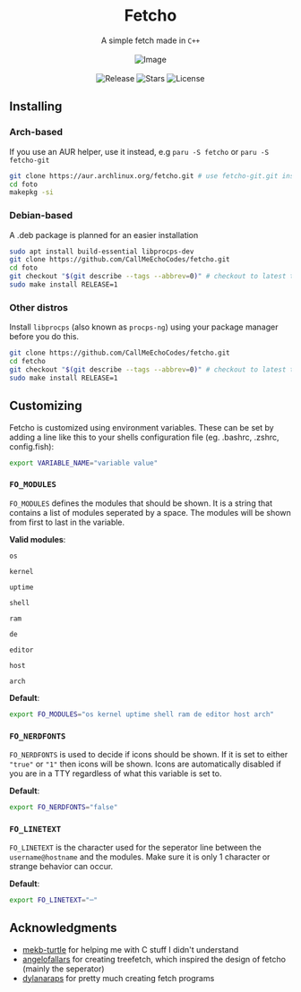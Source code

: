 <div align='center'>

# Fetcho
A simple fetch made in `C++` <br /> <br />
![Image](https://i.imgur.com/o58uibP.png) <br /> <br />
![Release](https://img.shields.io/github/v/release/CallMeEchoCodes/fetcho?display_name=tag&style=for-the-badge&labelColor=181825&color=89dceb)
![Stars](https://img.shields.io/github/stars/CallMeEchoCodes/fetcho?style=for-the-badge&labelColor=181825&color=f9e2af)
![License](https://img.shields.io/github/license/CallMeEchoCodes/fetcho?style=for-the-badge&labelColor=181825&color=f5c2e7)

</div>

## Installing
### Arch-based
If you use an AUR helper, use it instead, e.g `paru -S fetcho` or `paru -S fetcho-git`
```bash
git clone https://aur.archlinux.org/fetcho.git # use fetcho-git.git instead for latest commit
cd foto
makepkg -si
```

### Debian-based
A .deb package is planned for an easier installation
```bash
sudo apt install build-essential libprocps-dev
git clone https://github.com/CallMeEchoCodes/fetcho.git
cd foto
git checkout "$(git describe --tags --abbrev=0)" # checkout to latest tag, omit for latest commit
sudo make install RELEASE=1
```

### Other distros
Install `libprocps` (also known as `procps-ng`) using your package manager before you do this.

```bash
git clone https://github.com/CallMeEchoCodes/fetcho.git
cd fetcho
git checkout "$(git describe --tags --abbrev=0)" # checkout to latest tag, omit for latest commit
sudo make install RELEASE=1
```

## Customizing
Fetcho is customized using environment variables.
These can be set by adding a line like this to your shells configuration file (eg. .bashrc, .zshrc, config.fish):
```bash
export VARIABLE_NAME="variable value"
```

### `FO_MODULES`
`FO_MODULES` defines the modules that should be shown.
It is a string that contains a list of modules seperated by a space. The modules will be shown from first to last in the variable.

**Valid modules**:

`os`

`kernel`

`uptime`

`shell`

`ram`

`de`

`editor`

`host`

`arch`

**Default**:
```bash
export FO_MODULES="os kernel uptime shell ram de editor host arch"
```

### `FO_NERDFONTS`
`FO_NERDFONTS` is used to decide if icons should be shown. If it is set to either `"true"` or `"1"` then icons will be shown. Icons are automatically disabled if you are in a TTY regardless of what this variable is set to.

**Default**:
```bash
export FO_NERDFONTS="false"
```

### `FO_LINETEXT`
`FO_LINETEXT` is the character used for the seperator line between the `username@hostname` and the modules. Make sure it is only 1 character or strange behavior can occur.

**Default**:
```bash
export FO_LINETEXT="─"
```



## Acknowledgments
* [mekb-turtle](https://github.com/mekb-turtle) for helping me with C stuff I didn't understand
* [angelofallars](https://github.com/angelofallars) for creating treefetch, which inspired the design of fetcho (mainly the seperator)
* [dylanaraps](https://github.com/dylanaraps) for pretty much creating fetch programs
